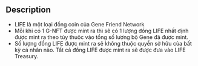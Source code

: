 ## Description
- LIFE là một loại đồng coin của Gene Friend Network
- Mỗi khi có 1 G-NFT được mint ra thì sẽ có 1 lượng đồng LIFE nhất định được mint
ra theo tùy thuộc vào tổng số lượng bộ Gene đã được mint.
- Số lượng đồng LIFE được mint ra sẽ không thuộc quyền sở hữu của bất kỳ cá nhân nào.
Tất cả đồng LIFE được mint ra sẽ được đưa vào LIFE Treasury.
